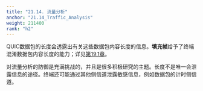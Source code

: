 ```yaml
---
title: "21.14. 流量分析"
anchor: "21.14_Traffic_Analysis"
weight: 211400
rank: "h2"
---
```


QUIC数据包的长度会透露出有关这些数据包内容长度的信息。**填充帧**给予了终端混淆数据包内容长度的能力；详见[第19.1章](#19.1_PADDING_Frames)。

对流量分析的防御是充满挑战的，并且是很多积极研究的主题。长度不是唯一会泄露信息的途径。终端还可能通过其他侧信道泄露敏感信息，例如数据包的计时侧信道。

